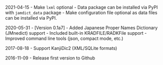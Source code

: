 2021-04-15
    - Make `lxml` optional
    - Data package can be installed via PyPI with `jamdict_data` package
    - Make configuration file optional as data files can be installed via PyPI.
    
2020-05-31
    - [Version 0.1a7]
    - Added Japanese Proper Names Dictionary (JMnedict) support
    - Included built-in KRADFILE/RADKFile support
    - Improved command line tools (json, compact mode, etc.)

2017-08-18
    - Support KanjiDic2 (XML/SQLite formats)
        
2016-11-09
    - Release first version to Github
